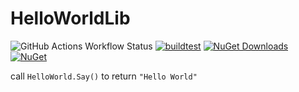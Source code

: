 # HelloWorldLib

![GitHub Actions Workflow Status](https://img.shields.io/github/actions/workflow/status/omuleanu/HelloWorldLib/dotnet-lib.yml?event=push) [![buildtest](https://github.com/omuleanu/HelloWorldLib/actions/workflows/dotnet-lib.yml/badge.svg)](https://github.com/omuleanu/HelloWorldLib/actions/workflows/dotnet-lib.yml) 
[![NuGet Downloads](https://img.shields.io/nuget/dt/Omu.HelloWorldLib)](https://www.nuget.org/packages/Omu.HelloWorldLib/)
[![NuGet](http://img.shields.io/nuget/vpre/Omu.HelloWorldLib.svg?label=NuGet)](https://www.nuget.org/packages/Omu.HelloWorldLib/)

call `HelloWorld.Say()` to return `"Hello World"`
